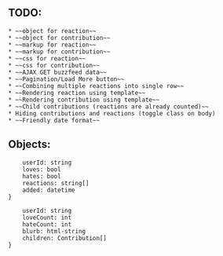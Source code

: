 ## TODO:
	* ~~object for reaction~~
	* ~~object for contribution~~
	* ~~markup for reaction~~
	* ~~markup for contribution~~
	* ~~css for reaction~~
	* ~~css for contribution~~
	* ~~AJAX GET buzzfeed data~~
	* ~~Pagination/Load More button~~
	* ~~Combining multiple reactions into single row~~
	* ~~Rendering reaction using template~~
	* ~~Rendering contribution using template~~
	* ~~Child contributions (reactions are already counted)~~
	* Hiding contributions and reactions (toggle class on body)
	* ~~Friendly date format~~

## Objects:
```Reaction {
	userId: string
	loves: bool
	hates: bool
	reactions: string[]
	added: datetime 
}
```

```Contribution {
	userId: string
	loveCount: int
	hateCount: int
	blurb: html-string
	children: Contribution[]
}
```
